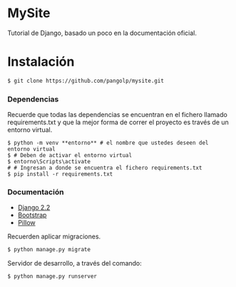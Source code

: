 # MySite

Tutorial de Django, basado un poco en la documentación oficial.

# Instalación

```sh
$ git clone https://github.com/pangolp/mysite.git 
```
### Dependencias

Recuerde que todas las dependencias se encuentran en el fichero llamado requirements.txt y que la mejor forma de correr el proyecto es través de un entorno virtual.

```
$ python -m venv **entorno** # el nombre que ustedes deseen del entorno virtual
$ # Deben de activar el entorno virtual
$ entorno\Scripts\activate
# # Ingresan a donde se encuentra el fichero requirements.txt
$ pip install -r requirements.txt
```

### Documentación

* [Django 2.2](https://docs.djangoproject.com/en/2.2/)
* [Bootstrap](https://getbootstrap.com/)
* [Pillow](https://pillow.readthedocs.io/en/stable/installation.html)

Recuerden aplicar migraciones.

```sh
$ python manage.py migrate
```

Servidor de desarrollo, a través del comando:

```sh
$ python manage.py runserver
```
